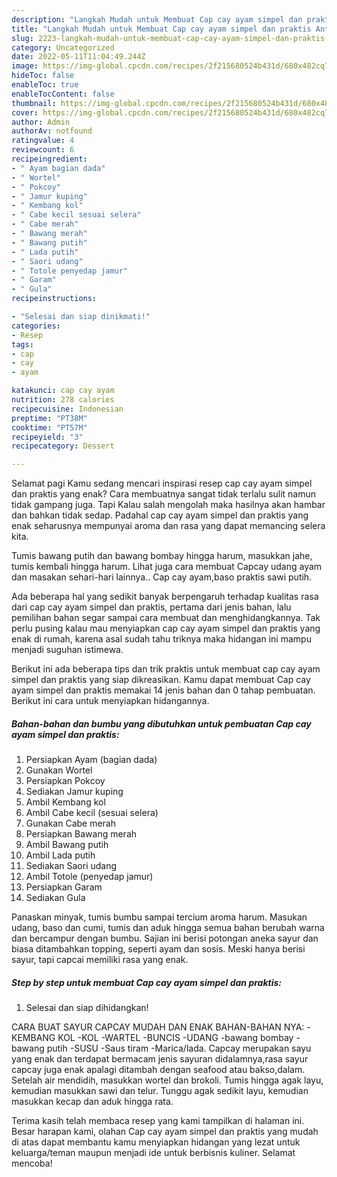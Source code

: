 ```yaml
---
description: "Langkah Mudah untuk Membuat Cap cay ayam simpel dan praktis Anti Gagal"
title: "Langkah Mudah untuk Membuat Cap cay ayam simpel dan praktis Anti Gagal"
slug: 2223-langkah-mudah-untuk-membuat-cap-cay-ayam-simpel-dan-praktis-anti-gagal
category: Uncategorized
date: 2022-05-11T11:04:49.244Z
image: https://img-global.cpcdn.com/recipes/2f215680524b431d/680x482cq70/cap-cay-ayam-simpel-dan-praktis-foto-resep-utama.jpg
hideToc: false
enableToc: true
enableTocContent: false
thumbnail: https://img-global.cpcdn.com/recipes/2f215680524b431d/680x482cq70/cap-cay-ayam-simpel-dan-praktis-foto-resep-utama.jpg
cover: https://img-global.cpcdn.com/recipes/2f215680524b431d/680x482cq70/cap-cay-ayam-simpel-dan-praktis-foto-resep-utama.jpg
author: Admin
authorAv: notfound
ratingvalue: 4
reviewcount: 6
recipeingredient:
- " Ayam bagian dada"
- " Wortel"
- " Pokcoy"
- " Jamur kuping"
- " Kembang kol"
- " Cabe kecil sesuai selera"
- " Cabe merah"
- " Bawang merah"
- " Bawang putih"
- " Lada putih"
- " Saori udang"
- " Totole penyedap jamur"
- " Garam"
- " Gula"
recipeinstructions:

- "Selesai dan siap dinikmati!"
categories:
- Resep
tags:
- cap
- cay
- ayam

katakunci: cap cay ayam 
nutrition: 278 calories
recipecuisine: Indonesian
preptime: "PT38M"
cooktime: "PT57M"
recipeyield: "3"
recipecategory: Dessert

---
```



Selamat pagi Kamu sedang mencari inspirasi resep cap cay ayam simpel dan praktis yang enak? Cara membuatnya sangat tidak terlalu sulit namun tidak gampang juga. Tapi Kalau salah mengolah maka hasilnya akan hambar dan bahkan tidak sedap. Padahal cap cay ayam simpel dan praktis yang enak seharusnya mempunyai aroma dan rasa yang dapat memancing selera kita.


Tumis bawang putih dan bawang bombay hingga harum, masukkan jahe, tumis kembali hingga harum. Lihat juga cara membuat Capcay udang ayam dan masakan sehari-hari lainnya.. Cap cay ayam,baso praktis sawi putih.

Ada beberapa hal yang sedikit banyak berpengaruh terhadap kualitas rasa dari cap cay ayam simpel dan praktis, pertama dari jenis bahan, lalu pemilihan bahan segar sampai cara membuat dan menghidangkannya. Tak perlu pusing kalau mau menyiapkan cap cay ayam simpel dan praktis yang enak di rumah, karena asal sudah tahu triknya maka hidangan ini mampu menjadi suguhan istimewa.


Berikut ini ada beberapa tips dan trik praktis untuk membuat cap cay ayam simpel dan praktis yang siap dikreasikan. Kamu dapat membuat Cap cay ayam simpel dan praktis memakai 14 jenis bahan dan 0 tahap pembuatan. Berikut ini cara untuk menyiapkan hidangannya.

<!--inarticleads1-->

##### Bahan-bahan dan bumbu yang dibutuhkan untuk pembuatan Cap cay ayam simpel dan praktis:

1. Persiapkan  Ayam (bagian dada)
1. Gunakan  Wortel
1. Persiapkan  Pokcoy
1. Sediakan  Jamur kuping
1. Ambil  Kembang kol
1. Ambil  Cabe kecil (sesuai selera)
1. Gunakan  Cabe merah
1. Persiapkan  Bawang merah
1. Ambil  Bawang putih
1. Ambil  Lada putih
1. Sediakan  Saori udang
1. Ambil  Totole (penyedap jamur)
1. Persiapkan  Garam
1. Sediakan  Gula


Panaskan minyak, tumis bumbu sampai tercium aroma harum. Masukan udang, baso dan cumi, tumis dan aduk hingga semua bahan berubah warna dan bercampur dengan bumbu. Sajian ini berisi potongan aneka sayur dan biasa ditambahkan topping, seperti ayam dan sosis. Meski hanya berisi sayur, tapi capcai memiliki rasa yang enak. 

<!--inarticleads2-->

##### Step by step untuk membuat Cap cay ayam simpel dan praktis:


1. Selesai dan siap dihidangkan!

CARA BUAT SAYUR CAPCAY MUDAH DAN ENAK BAHAN-BAHAN NYA: - KEMBANG KOL -KOL -WARTEL -BUNCIS -UDANG -bawang bombay -bawang putih -SUSU -Saus tiram -Marica/lada. Capcay merupakan sayu yang enak dan terdapat bermacam jenis sayuran didalamnya,rasa sayur capcay juga enak apalagi ditambah dengan seafood atau bakso,dalam. Setelah air mendidih, masukkan wortel dan brokoli. Tumis hingga agak layu, kemudian masukkan sawi dan telur. Tunggu agak sedikit layu, kemudian masukkan kecap dan aduk hingga rata. 

Terima kasih telah membaca resep yang kami tampilkan di halaman ini. Besar harapan kami, olahan Cap cay ayam simpel dan praktis yang mudah di atas dapat membantu kamu menyiapkan hidangan yang lezat untuk keluarga/teman maupun menjadi ide untuk berbisnis kuliner. Selamat mencoba!
